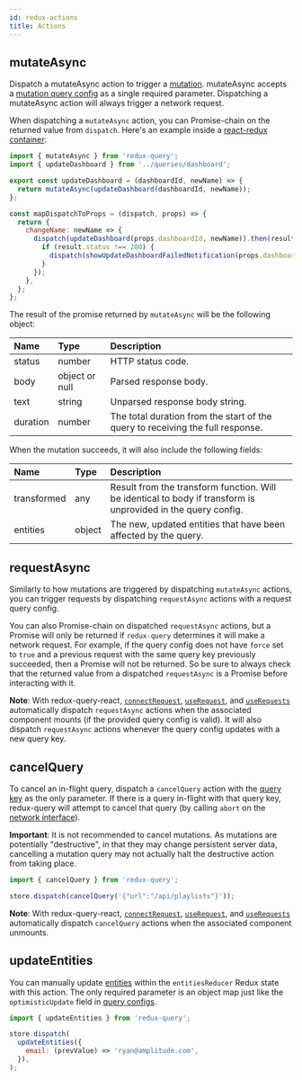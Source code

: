 ```yaml
---
id: redux-actions
title: Actions
---
```


## mutateAsync

Dispatch a mutateAsync action to trigger a [mutation](requests-vs-mutations). mutateAsync accepts a [mutation query config](query-configs#mutation-query-config-fields) as a single required parameter. Dispatching a mutateAsync action will always trigger a network request.

When dispatching a `mutateAsync` action, you can Promise-chain on the returned value from `dispatch`. Here's an example inside a [react-redux container](https://react-redux.js.org/using-react-redux/connect-mapdispatch):

```javascript
import { mutateAsync } from 'redux-query';
import { updateDashboard } from '../queries/dashboard';

export const updateDashboard = (dashboardId, newName) => {
  return mutateAsync(updateDashboard(dashboardId, newName));
};

const mapDispatchToProps = (dispatch, props) => {
  return {
    changeName: newName => {
      dispatch(updateDashboard(props.dashboardId, newName)).then(result => {
        if (result.status !== 200) {
          dispatch(showUpdateDashboardFailedNotification(props.dashboardId));
        }
      });
    },
  };
};
```

The result of the promise returned by `mutateAsync` will be the following object:

| Name     | Type           | Description                                                                    |
| :------- | :------------- | :----------------------------------------------------------------------------- |
| status   | number         | HTTP status code.                                                              |
| body     | object or null | Parsed response body.                                                          |
| text     | string         | Unparsed response body string.                                                 |
| duration | number         | The total duration from the start of the query to receiving the full response. |

When the mutation succeeds, it will also include the following fields:

| Name        | Type   | Description                                                                                                   |
| :---------- | :----- | :------------------------------------------------------------------------------------------------------------ |
| transformed | any    | Result from the transform function. Will be identical to body if transform is unprovided in the query config. |
| entities    | object | The new, updated entities that have been affected by the query.                                               |

## requestAsync

Similarly to how mutations are triggered by dispatching `mutateAsync` actions, you can trigger requests by dispatching `requestAsync` actions with a request query config.

You can also Promise-chain on dispatched `requestAsync` actions, but a Promise will only be returned if `redux-query` determines it will make a network request. For example, if the query config does not have `force` set to `true` and a previous request with the same query key previously succeeded, then a Promise will not be returned. So be sure to always check that the returned value from a dispatched `requestAsync` is a Promise before interacting with it.

**Note**: With redux-query-react, [`connectRequest`](connect-request), [`useRequest`](use-request), and [`useRequests`](use-requests) automatically dispatch `requestAsync` actions when the associated component mounts (if the provided query config is valid). It will also dispatch `requestAsync` actions whenever the query config updates with a new query key.

## cancelQuery

To cancel an in-flight query, dispatch a `cancelQuery` action with the [query key](query-configs#query-keys) as the only parameter. If there is a query in-flight with that query key, redux-query will attempt to cancel that query (by calling `abort` on the [network interface](network-interfaces)).

**Important**: It is not recommended to cancel mutations. As mutations are potentially "destructive", in that they may change persistent server data, cancelling a mutation query may not actually halt the destructive action from taking place.

```javascript
import { cancelQuery } from 'redux-query';

store.dispatch(cancelQuery('{"url":"/api/playlists"}'));
```

**Note**: With redux-query-react, [`connectRequest`](connect-request), [`useRequest`](use-request), and [`useRequests`](use-requests) automatically dispatch `cancelQuery` actions when the associated component unmounts.

## updateEntities

You can manually update [entities](entities) within the `entitiesReducer` Redux state with this action. The only required parameter is an object map just like the `optimisticUpdate` field in [query configs](query-configs#request-query-config-fields).

```javascript
import { updateEntities } from 'redux-query';

store.dispatch(
  updateEntities({
    email: (prevValue) => 'ryan@amplitude.com',
  }),
);
```
